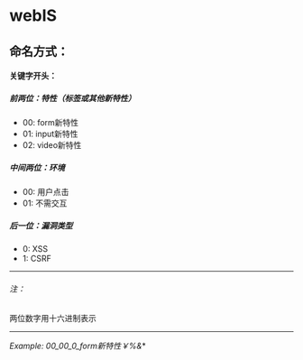 webIS
=====

命名方式：
-----

#### 关键字开头：

##### 前两位：特性（标签或其他新特性）

* 00: form新特性
* 01: input新特性
* 02: video新特性

##### 中间两位：环境

* 00: 用户点击
* 01: 不需交互

##### 后一位：漏洞类型

* 0: XSS
* 1: CSRF

-----

###### 注：

两位数字用十六进制表示

------

*Example: 00_00_0_form新特性￥%&**





